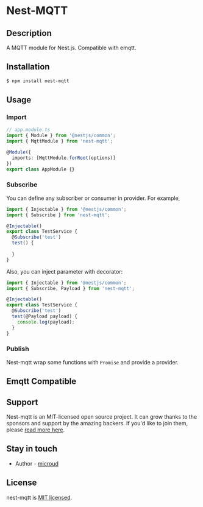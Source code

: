 # Nest-MQTT

## Description

A MQTT module for Nest.js. Compatible with emqtt.

## Installation

```bash
$ npm install nest-mqtt
```

## Usage

### Import

```typescript
// app.module.ts
import { Module } from '@nestjs/common';
import { MqttModule } from 'nest-mqtt';

@Module({
  imports: [MqttModule.forRoot(options)]
})
export class AppModule {}
```

### Subscribe

You can define any subscriber or consumer in provider. For example,

```typescript
import { Injectable } from '@nestjs/common';
import { Subscribe } from 'nest-mqtt';

@Injectable()
export class TestService {
  @Subscribe('test')
  test() {
  
  }
}
```

Also, you can inject parameter with decorator:

```typescript
import { Injectable } from '@nestjs/common';
import { Subscribe, Payload } from 'nest-mqtt';

@Injectable()
export class TestService {
  @Subscribe('test')
  test(@Payload payload) {
    console.log(payload);
  }
}
```

### Publish

Nest-mqtt wrap some functions with `Promise` and provide a provider.

## Emqtt Compatible

## Support

Nest-mqtt is an MIT-licensed open source project. It can grow thanks to the sponsors and support by the amazing backers. If you'd like to join them, please [read more here](https://docs.nestjs.com/support).

## Stay in touch

- Author - [microud](https://xknow.net)

## License

nest-mqtt is [MIT licensed](LICENSE).
